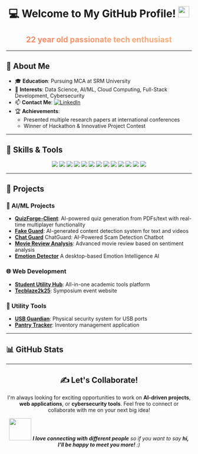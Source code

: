 <div align="center">
  <h1>💻 Welcome to My GitHub Profile! <img src="https://media.giphy.com/media/hvRJCLFzcasrR4ia7z/giphy.gif" width="30px"/></h1>
  <h2 style="background: linear-gradient(to right, #ff7e5f, #feb47b); -webkit-background-clip: text; color: transparent; font-weight: bold;">22 year old passionate tech enthusiast</h2>
</div>

---

## 🌟 About Me

- 🎓 **Education**: Pursuing MCA at SRM University
- 🚀 **Interests**: Data Science, AI/ML, Cloud Computing, Full-Stack Development, Cybersecurity
- 📫 **Contact Me**: 
  <a href="https://www.linkedin.com/in/harish-s3" target="_blank">
    <img src="https://img.shields.io/badge/LinkedIn-0077B5?style=for-the-badge&logo=linkedin&logoColor=white" alt="LinkedIn"/>
  </a>
- 🏆 **Achievements**:
  - Presented multiple research papers at international conferences
  - Winner of Hackathon & Innovative Project Contest

---

## 🔧 Skills & Tools

<p align="center">
  <img src="https://img.shields.io/badge/Python-3776AB?style=for-the-badge&logo=python&logoColor=white" />
  <img src="https://img.shields.io/badge/Java-ED8B00?style=for-the-badge&logo=java&logoColor=white" />
  <img src="https://img.shields.io/badge/JavaScript-F7DF1E?style=for-the-badge&logo=javascript&logoColor=black" />
  <img src="https://img.shields.io/badge/HTML5-E34F26?style=for-the-badge&logo=html5&logoColor=white" />
  <img src="https://img.shields.io/badge/CSS3-1572B6?style=for-the-badge&logo=css3&logoColor=white" />
  <img src="https://img.shields.io/badge/Bootstrap-563D7C?style=for-the-badge&logo=bootstrap&logoColor=white" />
  <img src="https://img.shields.io/badge/MongoDB-4EA94B?style=for-the-badge&logo=mongodb&logoColor=white" />
  <img src="https://img.shields.io/badge/MySQL-00000F?style=for-the-badge&logo=mysql&logoColor=white" />
  <img src="https://img.shields.io/badge/Firebase-FFCA28?style=for-the-badge&logo=firebase&logoColor=black" />
  <img src="https://img.shields.io/badge/AWS-232F3E?style=for-the-badge&logo=amazon-aws&logoColor=white" />
  <img src="https://img.shields.io/badge/React-61DAFB?style=for-the-badge&logo=react&logoColor=black" />
  <img src="https://img.shields.io/badge/Node.js-339933?style=for-the-badge&logo=node.js&logoColor=white" />
  <img src="https://img.shields.io/badge/Socket.IO-010101?style=for-the-badge&logo=socket.io&logoColor=white" />
</p>

---

## 📂 Projects

### 🤖 AI/ML Projects
- **[QuizForge-Client](https://github.com/Harish-S3/quizforge_client)**: AI-powered quiz generation from PDFs/text with real-time multiplayer functionality 
- **[Fake Guard](https://github.com/Harish-S3/fake_guard)**: AI-generated content detection system for text and videos
- **[Chat Guard](https://github.com/Harish-S3/chat-guard)** ChatGuard: AI-Powered Scam Detection Chatbot
- **[Movie Review Analysis](https://github.com/Harish-S3/movie_review_analyser)**: Advanced movie review based on sentiment analysis
- **[Emotion Detector](https://github.com/Harish-S3/emotion-detector)** A desktop-based Emotion Intelligence AI

### 🌐 Web Development
- **[Student Utility Hub](https://github.com/Harish-S3/student_utility)**: All-in-one academic tools platform
- **[Tecblaze2k25](https://tecblaze2k25.vercel.app/)**: Symposium event website

### 🔧 Utility Tools
- **[USB Guardian](https://github.com/Harish-S3/usb_guardian)**: Physical security system for USB ports
- **[Pantry Tracker](https://github.com/Harish-S3/pantry_tracker)**: Inventory management application

---

## 📊 GitHub Stats

<div align="center">
  <![GitHub Stats](https://github-readme-stats.vercel.app/api?username=Harish-S3&theme=radical&show_icons=true&hide_border=true&count_private=true)
</div>

---

## ✍️ Let's Collaborate!

I'm always looking for exciting opportunities to work on **AI-driven projects**, **web applications**, or **cybersecurity tools**. Feel free to connect or collaborate with me on your next big idea!

<div align="center">
  <img src="https://media.giphy.com/media/LnQjpWaON8nhr21vNW/giphy.gif" width="60"> <em><b>I love connecting with different people</b> so if you want to say <b>hi, I'll be happy to meet you more!</b> :)</em>
</div>
